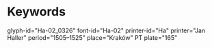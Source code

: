 # Keywords
glyph-id="Ha-02_0326"
font-id="Ha-02"
printer-id="Ha"
printer="Jan Haller"
period="1505–1525"
place="Kraków"
PT plate="165"
